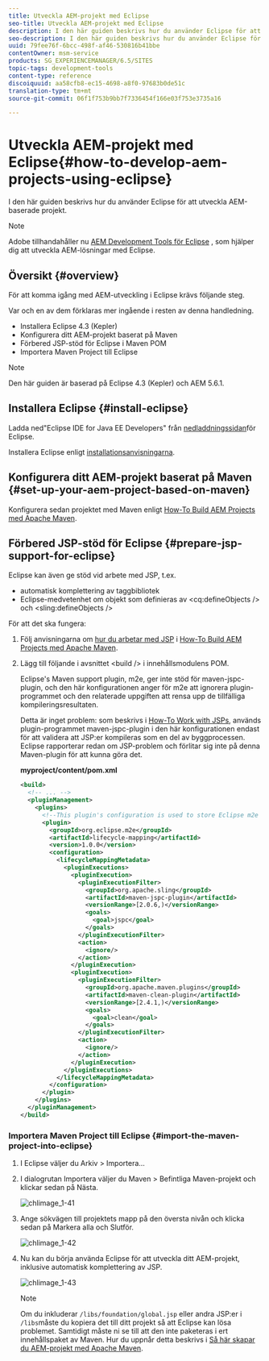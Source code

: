 ```yaml
---
title: Utveckla AEM-projekt med Eclipse
seo-title: Utveckla AEM-projekt med Eclipse
description: I den här guiden beskrivs hur du använder Eclipse för att utveckla AEM-baserade projekt
seo-description: I den här guiden beskrivs hur du använder Eclipse för att utveckla AEM-baserade projekt
uuid: 79fee76f-6bcc-498f-af46-530816b41bbe
contentOwner: msm-service
products: SG_EXPERIENCEMANAGER/6.5/SITES
topic-tags: development-tools
content-type: reference
discoiquuid: aa58cfb8-ec15-4698-a8f0-97683b0de51c
translation-type: tm+mt
source-git-commit: 06f1f753b9bb7f7336454f166e03f753e3735a16

---
```



# Utveckla AEM-projekt med Eclipse{#how-to-develop-aem-projects-using-eclipse}

I den här guiden beskrivs hur du använder Eclipse för att utveckla AEM-baserade projekt.

>[!NOTE]
>
>Adobe tillhandahåller nu [AEM Development Tools för Eclipse](/help/sites-developing/aem-eclipse.md) , som hjälper dig att utveckla AEM-lösningar med Eclipse.

## Översikt {#overview}

För att komma igång med AEM-utveckling i Eclipse krävs följande steg.

Var och en av dem förklaras mer ingående i resten av denna handledning.

* Installera Eclipse 4.3 (Kepler)
* Konfigurera ditt AEM-projekt baserat på Maven
* Förbered JSP-stöd för Eclipse i Maven POM
* Importera Maven Project till Eclipse

>[!NOTE]
>
>Den här guiden är baserad på Eclipse 4.3 (Kepler) och AEM 5.6.1.

## Installera Eclipse {#install-eclipse}

Ladda ned&quot;Eclipse IDE for Java EE Developers&quot; från [nedladdningssidan](https://www.eclipse.org/downloads/)för Eclipse.

Installera Eclipse enligt [installationsanvisningarna](https://wiki.eclipse.org/Eclipse/Installation).

## Konfigurera ditt AEM-projekt baserat på Maven {#set-up-your-aem-project-based-on-maven}

Konfigurera sedan projektet med Maven enligt [How-To Build AEM Projects med Apache Maven](/help/sites-developing/ht-projects-maven.md).

## Förbered JSP-stöd för Eclipse {#prepare-jsp-support-for-eclipse}

Eclipse kan även ge stöd vid arbete med JSP, t.ex.

* automatisk komplettering av taggbibliotek
* Eclipse-medvetenhet om objekt som definieras av &lt;cq:defineObjects /> och &lt;sling:defineObjects />

För att det ska fungera:

1. Följ anvisningarna om [hur du arbetar med JSP](/help/sites-developing/ht-projects-maven.md#how-to-work-with-jsps) i [How-To Build AEM Projects med Apache Maven](/help/sites-developing/ht-projects-maven.md).
1. Lägg till följande i avsnittet &lt;build /> i innehållsmodulens POM.

   Eclipse&#39;s Maven support plugin, m2e, ger inte stöd för maven-jspc-plugin, och den här konfigurationen anger för m2e att ignorera plugin-programmet och den relaterade uppgiften att rensa upp de tillfälliga kompileringsresultaten.

   Detta är inget problem: som beskrivs i [How-To Work with JSPs](/help/sites-developing/ht-projects-maven.md#how-to-work-with-jsps), används plugin-programmet maven-jspc-plugin i den här konfigurationen endast för att validera att JSP:er kompileras som en del av byggprocessen. Eclipse rapporterar redan om JSP-problem och förlitar sig inte på denna Maven-plugin för att kunna göra det.

   **myproject/content/pom.xml**

   ```xml
   <build>
     <!-- ... -->
     <pluginManagement>
       <plugins>
         <!--This plugin's configuration is used to store Eclipse m2e settings only. It has no influence on the Maven build itself.-->
         <plugin>
           <groupId>org.eclipse.m2e</groupId>
           <artifactId>lifecycle-mapping</artifactId>
           <version>1.0.0</version>
           <configuration>
             <lifecycleMappingMetadata>
               <pluginExecutions>
                 <pluginExecution>
                   <pluginExecutionFilter>
                     <groupId>org.apache.sling</groupId>
                     <artifactId>maven-jspc-plugin</artifactId>
                     <versionRange>[2.0.6,)</versionRange>
                     <goals>
                       <goal>jspc</goal>
                     </goals>
                   </pluginExecutionFilter>
                   <action>
                     <ignore/>
                   </action>
                 </pluginExecution>
                 <pluginExecution>
                   <pluginExecutionFilter>
                     <groupId>org.apache.maven.plugins</groupId>
                     <artifactId>maven-clean-plugin</artifactId>
                     <versionRange>[2.4.1,)</versionRange>
                     <goals>
                       <goal>clean</goal>
                     </goals>
                   </pluginExecutionFilter>
                   <action>
                     <ignore/>
                   </action>
                 </pluginExecution>
               </pluginExecutions>
             </lifecycleMappingMetadata>
           </configuration>
         </plugin>
       </plugins>
     </pluginManagement>
   </build>
   ```

### Importera Maven Project till Eclipse {#import-the-maven-project-into-eclipse}

1. I Eclipse väljer du Arkiv > Importera...
1. I dialogrutan Importera väljer du Maven > Befintliga Maven-projekt och klickar sedan på Nästa.

   ![chlimage_1-41](assets/chlimage_1-41a.png)

1. Ange sökvägen till projektets mapp på den översta nivån och klicka sedan på Markera alla och Slutför.

   ![chlimage_1-42](assets/chlimage_1-42a.png)

1. Nu kan du börja använda Eclipse för att utveckla ditt AEM-projekt, inklusive automatisk komplettering av JSP.

   ![chlimage_1-43](assets/chlimage_1-43a.png)

   >[!NOTE]
   >
   >Om du inkluderar `/libs/foundation/global.jsp` eller andra JSP:er i `/libs`måste du kopiera det till ditt projekt så att Eclipse kan lösa problemet. Samtidigt måste ni se till att den inte paketeras i ert innehållspaket av Maven. Hur du uppnår detta beskrivs i [Så här skapar du AEM-projekt med Apache Maven](/help/sites-developing/ht-projects-maven.md).

